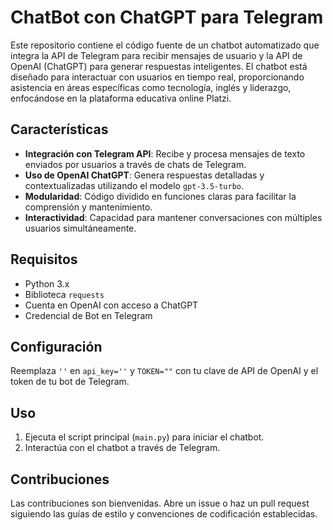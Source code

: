 # ChatBot con ChatGPT para Telegram

Este repositorio contiene el código fuente de un chatbot automatizado que integra la API de Telegram para recibir mensajes de usuario y la API de OpenAI (ChatGPT) para generar respuestas inteligentes. El chatbot está diseñado para interactuar con usuarios en tiempo real, proporcionando asistencia en áreas específicas como tecnología, inglés y liderazgo, enfocándose en la plataforma educativa online Platzi.

## Características

- **Integración con Telegram API**: Recibe y procesa mensajes de texto enviados por usuarios a través de chats de Telegram.
- **Uso de OpenAI ChatGPT**: Genera respuestas detalladas y contextualizadas utilizando el modelo `gpt-3.5-turbo`.
- **Modularidad**: Código dividido en funciones claras para facilitar la comprensión y mantenimiento.
- **Interactividad**: Capacidad para mantener conversaciones con múltiples usuarios simultáneamente.

## Requisitos

- Python 3.x
- Biblioteca `requests`
- Cuenta en OpenAI con acceso a ChatGPT
- Credencial de Bot en Telegram

## Configuración

Reemplaza `''` en `api_key=''` y `TOKEN=""` con tu clave de API de OpenAI y el token de tu bot de Telegram.

## Uso

1. Ejecuta el script principal (`main.py`) para iniciar el chatbot.
2. Interactúa con el chatbot a través de Telegram.

## Contribuciones

Las contribuciones son bienvenidas. Abre un issue o haz un pull request siguiendo las guías de estilo y convenciones de codificación establecidas.

